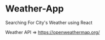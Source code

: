 # Weather-App
Searching For City's Weather using React

Weather API => https://openweathermap.org/



